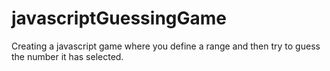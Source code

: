 # javascriptGuessingGame
Creating a javascript game where you define a range and then try to guess the number it has selected.
